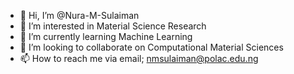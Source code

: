- 👋 Hi, I’m @Nura-M-Sulaiman
- 👀 I’m interested in Material Science Research 
- 🌱 I’m currently learning Machine Learning 
- 💞️ I’m looking to collaborate on Computational Material Sciences
- 📫 How to reach me via email; nmsulaiman@polac.edu.ng

<!---
Nura-M-Sulaiman/Nura-M-Sulaiman is a ✨ special ✨ repository because its `README.md` (this file) appears on your GitHub profile.
You can click the Preview link to take a look at your changes.
--->
